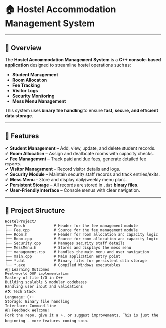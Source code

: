 # 🏠 Hostel Accommodation Management System

---

## 📌 Overview  
The **Hostel Accommodation Management System** is a **C++ console-based application** designed to streamline hostel operations such as:  
- **Student Management**  
- **Room Allocation**  
- **Fee Tracking**  
- **Visitor Logs**  
- **Security Monitoring**  
- **Mess Menu Management**  

This system uses **binary file handling** to ensure **fast, secure, and efficient data storage**.

---

## 🚀 Features  
✔ **Student Management** – Add, view, update, and delete student records.  
✔ **Room Allocation** – Assign and deallocate rooms with capacity checks.  
✔ **Fee Management** – Track paid and due fees, generate detailed fee reports.  
✔ **Visitor Management** – Record visitor details and logs.  
✔ **Security Module** – Maintain security staff records and track entries/exits.  
✔ **Mess Menu** – Store and display daily/weekly menu plans.  
✔ **Persistent Storage** – All records are stored in `.dat` **binary files**.  
✔ **User-Friendly Interface** – Console menus with clear navigation.

---

## 📂 Project Structure

```plaintext
HostelProject/
├── Fee.h             # Header for the fee management module
├── Fee.cpp           # Source for the fee management module
├── Room.h            # Header for room allocation and capacity logic
├── Room.cpp          # Source for room allocation and capacity logic
├── Security.cpp      # Manages security staff details
├── MessMenu.h        # Stores and displays the mess menu
├── management.cpp    # Handles the main menu and user navigation
├── main.cpp          # Main application entry point
├── *.dat             # Binary files for persistent data storage
└── *.exe             # Compiled Windows executables
#🎯 Learning Outcomes
Real-world OOP implementation
Mastery of file I/O in C++
Building scalable & modular codebases
Handling user input and validations
#🛠️ Tech Stack
Language: C++
Storage: Binary file handling
Interface: Command-line
#💬 Feedback Welcome!
Fork the repo, give it a ⭐, or suggest improvements. This is just the beginning — more features coming soon.
